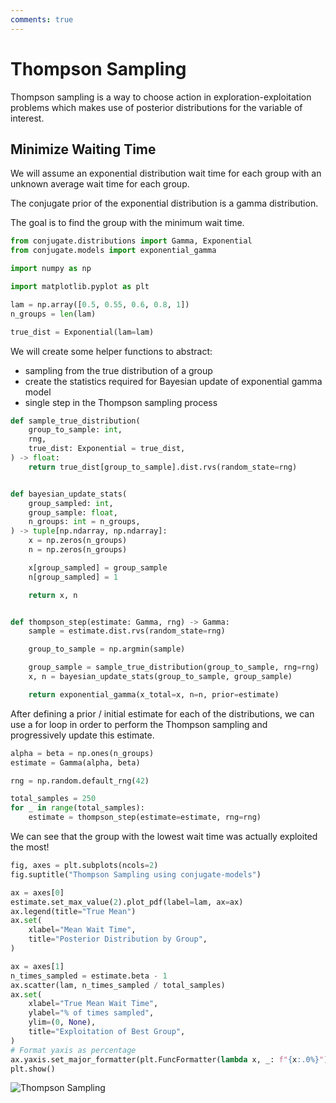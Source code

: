 ```yaml
---
comments: true
---
```

# Thompson Sampling


Thompson sampling is a way to choose action in exploration-exploitation problems
which makes use of posterior distributions for the variable of interest.

## Minimize Waiting Time

We will assume an exponential distribution wait time for each group with an unknown
average wait time for each group.

The conjugate prior of the exponential distribution is a gamma distribution.

The goal is to find the group with the minimum wait time.


```python
from conjugate.distributions import Gamma, Exponential
from conjugate.models import exponential_gamma

import numpy as np

import matplotlib.pyplot as plt

lam = np.array([0.5, 0.55, 0.6, 0.8, 1])
n_groups = len(lam)

true_dist = Exponential(lam=lam)
```

We will create some helper functions to abstract:

- sampling from the true distribution of a group
- create the statistics required for Bayesian update of exponential gamma model
- single step in the Thompson sampling process

```python
def sample_true_distribution(
    group_to_sample: int,
    rng,
    true_dist: Exponential = true_dist,
) -> float:
    return true_dist[group_to_sample].dist.rvs(random_state=rng)


def bayesian_update_stats(
    group_sampled: int,
    group_sample: float,
    n_groups: int = n_groups,
) -> tuple[np.ndarray, np.ndarray]:
    x = np.zeros(n_groups)
    n = np.zeros(n_groups)

    x[group_sampled] = group_sample
    n[group_sampled] = 1

    return x, n


def thompson_step(estimate: Gamma, rng) -> Gamma:
    sample = estimate.dist.rvs(random_state=rng)

    group_to_sample = np.argmin(sample)

    group_sample = sample_true_distribution(group_to_sample, rng=rng)
    x, n = bayesian_update_stats(group_to_sample, group_sample)

    return exponential_gamma(x_total=x, n=n, prior=estimate)
```

After defining a prior / initial estimate for each of the distributions, we can use a for loop in
order to perform the Thompson sampling and progressively update this estimate.

```python
alpha = beta = np.ones(n_groups)
estimate = Gamma(alpha, beta)

rng = np.random.default_rng(42)

total_samples = 250
for _ in range(total_samples):
    estimate = thompson_step(estimate=estimate, rng=rng)
```

We can see that the group with the lowest wait time was actually exploited the most!

```python
fig, axes = plt.subplots(ncols=2)
fig.suptitle("Thompson Sampling using conjugate-models")

ax = axes[0]
estimate.set_max_value(2).plot_pdf(label=lam, ax=ax)
ax.legend(title="True Mean")
ax.set(
    xlabel="Mean Wait Time",
    title="Posterior Distribution by Group",
)

ax = axes[1]
n_times_sampled = estimate.beta - 1
ax.scatter(lam, n_times_sampled / total_samples)
ax.set(
    xlabel="True Mean Wait Time",
    ylabel="% of times sampled",
    ylim=(0, None),
    title="Exploitation of Best Group",
)
# Format yaxis as percentage
ax.yaxis.set_major_formatter(plt.FuncFormatter(lambda x, _: f"{x:.0%}"))
plt.show()
```

![Thompson Sampling](./../images/thompson.png)

